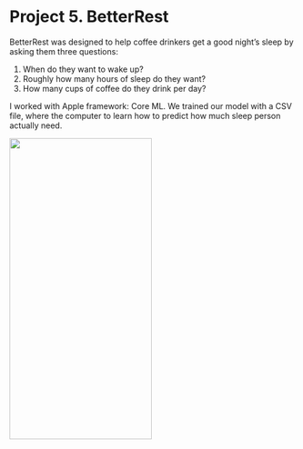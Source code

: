# Project 5. BetterRest

BetterRest was designed to help coffee drinkers get a good night’s sleep by asking them three questions:
1) When do they want to wake up?
2) Roughly how many hours of sleep do they want?
3) How many cups of coffee do they drink per day?

I worked with Apple framework: Core ML. We trained our model with a CSV file, where the computer to learn how to predict how much sleep person actually need.

<img src="https://user-images.githubusercontent.com/77059554/124892312-6da40200-dfe2-11eb-8696-126e54b5dc0d.gif" width="250" height="530" />
